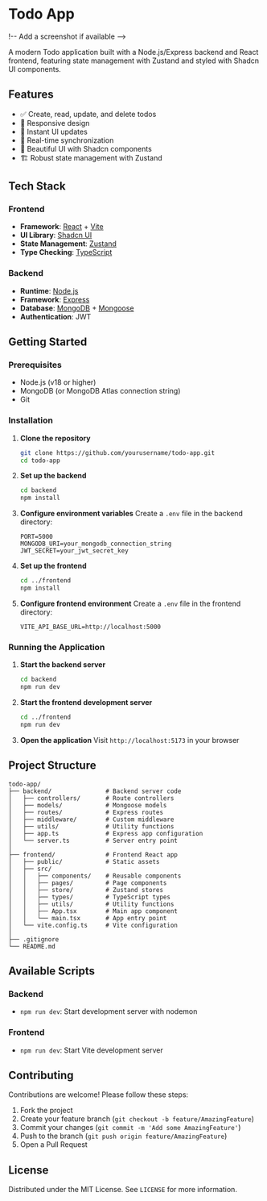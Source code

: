# Todo App

!-- Add a screenshot if available -->

A modern Todo application built with a Node.js/Express backend and React frontend, featuring state management with Zustand and styled with Shadcn UI components.

## Features

- ✅ Create, read, update, and delete todos
- 📱 Responsive design
- 🚀 Instant UI updates
- 🔄 Real-time synchronization
- 🎨 Beautiful UI with Shadcn components
- 🏗️ Robust state management with Zustand

## Tech Stack

### Frontend
- **Framework**: [React](https://reactjs.org/) + [Vite](https://vitejs.dev/)
- **UI Library**: [Shadcn UI](https://ui.shadcn.com/)
- **State Management**: [Zustand](https://github.com/pmndrs/zustand)
- **Type Checking**: [TypeScript](https://www.typescriptlang.org/)

### Backend
- **Runtime**: [Node.js](https://nodejs.org/)
- **Framework**: [Express](https://expressjs.com/)
- **Database**: [MongoDB](https://www.mongodb.com/) + [Mongoose](https://mongoosejs.com/)
- **Authentication**: JWT

## Getting Started

### Prerequisites

- Node.js (v18 or higher)
- MongoDB (or MongoDB Atlas connection string)
- Git

### Installation

1. **Clone the repository**
   ```bash
   git clone https://github.com/yourusername/todo-app.git
   cd todo-app
   ```

2. **Set up the backend**
   ```bash
   cd backend
   npm install
   ```

3. **Configure environment variables**
   Create a `.env` file in the backend directory:
   ```
   PORT=5000
   MONGODB_URI=your_mongodb_connection_string
   JWT_SECRET=your_jwt_secret_key
   ```

4. **Set up the frontend**
   ```bash
   cd ../frontend
   npm install
   ```

5. **Configure frontend environment**
   Create a `.env` file in the frontend directory:
   ```
   VITE_API_BASE_URL=http://localhost:5000
   ```

### Running the Application

1. **Start the backend server**
   ```bash
   cd backend
   npm run dev
   ```

2. **Start the frontend development server**
   ```bash
   cd ../frontend
   npm run dev
   ```

3. **Open the application**
   Visit `http://localhost:5173` in your browser

## Project Structure

```
todo-app/
├── backend/               # Backend server code
│   ├── controllers/       # Route controllers
│   ├── models/            # Mongoose models
│   ├── routes/            # Express routes
│   ├── middleware/        # Custom middleware
│   ├── utils/             # Utility functions
│   ├── app.ts             # Express app configuration
│   └── server.ts          # Server entry point
│
├── frontend/              # Frontend React app
│   ├── public/            # Static assets
│   ├── src/
│   │   ├── components/    # Reusable components
│   │   ├── pages/         # Page components
│   │   ├── store/         # Zustand stores
│   │   ├── types/         # TypeScript types
│   │   ├── utils/         # Utility functions
│   │   ├── App.tsx        # Main app component
│   │   └── main.tsx       # App entry point
│   └── vite.config.ts     # Vite configuration
│
├── .gitignore
└── README.md
```

## Available Scripts

### Backend
- `npm run dev`: Start development server with nodemon


### Frontend
- `npm run dev`: Start Vite development server



## Contributing

Contributions are welcome! Please follow these steps:

1. Fork the project
2. Create your feature branch (`git checkout -b feature/AmazingFeature`)
3. Commit your changes (`git commit -m 'Add some AmazingFeature'`)
4. Push to the branch (`git push origin feature/AmazingFeature`)
5. Open a Pull Request

## License

Distributed under the MIT License. See `LICENSE` for more information.

